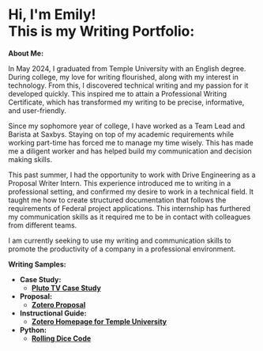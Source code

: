 <h1>Hi, I'm Emily! <br/><a 
<h2>This is my Writing Portfolio:</h2>

<b>About Me:</b>

In May 2024, I graduated from Temple University with an English degree. During college, my love for writing flourished, along with my interest in technology. From this, I discovered technical writing and my passion for it developed quickly. This inspired me to attain a Professional Writing Certificate, which has transformed my writing to be precise, informative, and user-friendly. 

Since my sophomore year of college, I have worked as a Team Lead and Barista at Saxbys. Staying on top of my academic requirements while working part-time has forced me to manage my time wisely. This has made me a diligent worker and has helped build my communication and decision making skills. 

This past summer, I had the opportunity to work with Drive Engineering as a Proposal Writer Intern. This experience introduced me to writing in a professional setting, and confirmed my desire to work in a technical field. It taught me how to create structured documentation that follows the requirements of Federal project applications. This internship has furthered my communication skills as it required me to be in contact with colleagues from different teams. 

I am currently seeking to use my writing and communication skills to promote the productivity of a company in a professional environment.



<b>Writing Samples:<b>
- <b>Case Study:</b>
  - [Pluto TV Case Study](https://github.com/emilysuranie/PlutoTVCaseStudy)
- <b>Proposal:</b>
  - [Zotero Proposal](https://github.com/emilysuranie/ZoteroProposal)
- <b>Instructional Guide:</b>
  - [Zotero Homepage for Temple University](https://github.com/emilysuranie/ZoteroHomepage)
- <b>Python:</b>
  - [Rolling Dice Code](https://github.com/emilysuranie/DiceLab)
<!--
- <b>Analysis Report:</b>
  - [Competitive Review of Streaming Services](https://github.com/emilysuranie/CompetitiveReview) 

